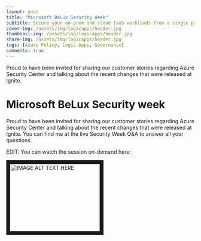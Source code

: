 ```yaml
---
layout: post
title: "Microsoft BeLux Security Week"
subtitle: Secure your on-prem and cloud IaaS workloads from a single pane of glass.
cover-img: /assets/img/logicapps/header.jpg
thumbnail-img: /assets/img/logicapps/header.jpg
share-img: /assets/img/logicapps/header.jpg
tags: [Azure Policy, Logic Apps, Governance]
comments: true
---
```

Proud to have been invited for sharing our customer stories regarding Azure Security Center and talking about the recent changes that were released at Ignite. 

# Microsoft BeLux Security week 

Proud to have been invited for sharing our customer stories regarding Azure Security Center and talking about the recent changes that were released at Ignite. You can find me at the live Security Week Q&A to answer all your questions.

EDIT: You can watch the session on-demand here: 

<a href="http://www.youtube.com/watch?feature=player_embedded&v=_nzvzVbLVRw
" target="_blank"><img src="http://img.youtube.com/vi/_nzvzVbLVRw/0.jpg" 
alt="IMAGE ALT TEXT HERE" width="240" height="180" border="10" /></a>